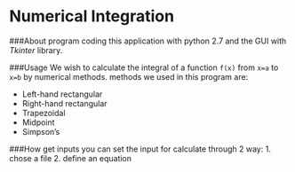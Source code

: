 Numerical Integration
=====================
###About program
coding this application with python 2.7
and the GUI with *Tkinter* library.

###Usage
We wish to calculate the integral of a function `f(x)` from `x=a` to `x=b` by numerical methods.
methods we used in this program are:
 * Left-hand rectangular
 * Right-hand rectangular
 * Trapezoidal
 * Midpoint
 * Simpson’s
 
###How get inputs
you can set the input for calculate through 2 way:
    1. chose a file
    2. define an equation


